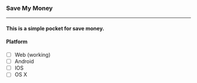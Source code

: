 ### Save My Money
---

#### This is a simple pocket for save money.

#### Platform

- [ ] Web (working)
- [ ] Android
- [ ] IOS
- [ ] OS X